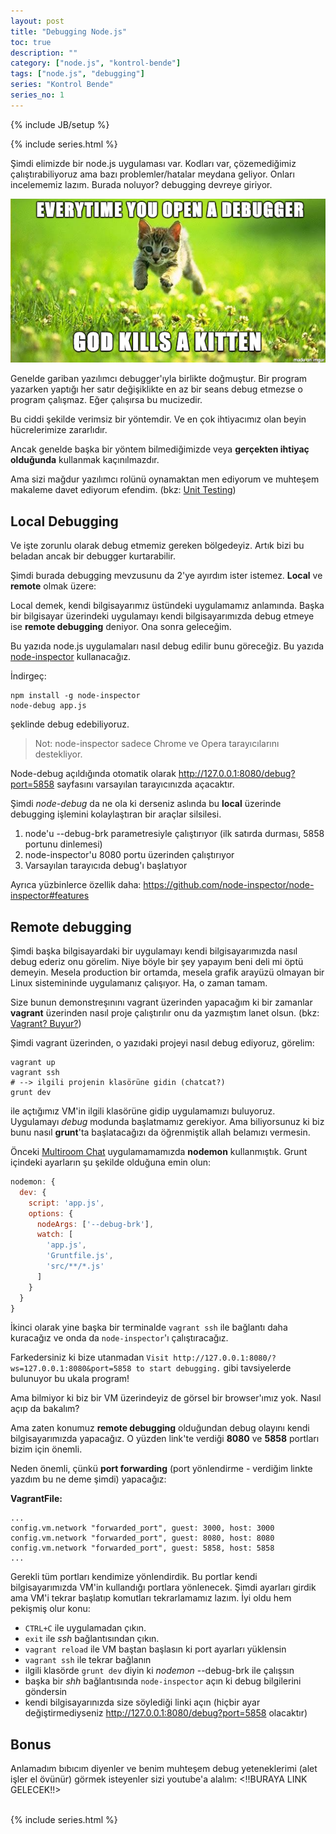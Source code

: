 ```yaml
---
layout: post
title: "Debugging Node.js"
toc: true
description: ""
category: ["node.js", "kontrol-bende"]
tags: ["node.js", "debugging"]
series: "Kontrol Bende"
series_no: 1
---
```

{% include JB/setup %}

{% include series.html %}
<br />

Şimdi elimizde bir node.js uygulaması var. Kodları var, çözemediğimiz çalıştırabiliyoruz ama bazı problemler/hatalar meydana geliyor. Onları incelememiz lazım. Burada noluyor? debugging devreye giriyor.

<!--more-->

![](/assets/images/kitten.png)

Genelde gariban yazılımcı debugger'ıyla birlikte doğmuştur. Bir program yazarken yaptığı her satır değişiklikte en az bir seans debug etmezse o program çalışmaz. Eğer çalışırsa bu mucizedir.

Bu ciddi şekilde verimsiz bir yöntemdir. Ve en çok ihtiyacımız olan beyin hücrelerimize zararlıdır.

Ancak genelde başka bir yöntem bilmediğimizde veya **gerçekten ihtiyaç olduğunda** kullanmak kaçınılmazdır.

Ama sizi mağdur yazılımcı rolünü oynamaktan men ediyorum ve muhteşem makaleme davet ediyorum efendim. (bkz: [Unit Testing]())

## Local Debugging

Ve işte zorunlu olarak debug etmemiz gereken bölgedeyiz. Artık bizi bu beladan ancak bir debugger kurtarabilir.

Şimdi burada debugging mevzusunu da 2'ye ayırdım ister istemez. **Local** ve **remote** olmak üzere:

Local demek, kendi bilgisayarımız üstündeki uygulamamız anlamında. Başka bir bilgisayar üzerindeki uygulamayı kendi bilgisayarımızda debug etmeye ise **remote debugging** deniyor. Ona sonra geleceğim.

Bu yazıda node.js uygulamaları nasıl debug edilir bunu göreceğiz. Bu yazıda [node-inspector](https://github.com/node-inspector/node-inspector) kullanacağız.

İndirgeç:

~~~
npm install -g node-inspector
node-debug app.js
~~~

şeklinde debug edebiliyoruz.

> Not: node-inspector sadece Chrome ve Opera tarayıcılarını destekliyor.

Node-debug açıldığında otomatik olarak <http://127.0.0.1:8080/debug?port=5858> sayfasını varsayılan tarayıcınızda açacaktır.

Şimdi *node-debug* da ne ola ki derseniz aslında bu **local** üzerinde debugging işlemini kolaylaştıran bir araçlar silsilesi.

1. node'u --debug-brk parametresiyle çalıştırıyor (ilk satırda durması, 5858 portunu dinlemesi)
1. node-inspector'u 8080 portu üzerinden çalıştırıyor
1. Varsayılan tarayıcıda debug'ı başlatıyor

Ayrıca yüzbinlerce özellik daha: <https://github.com/node-inspector/node-inspector#features>

## Remote debugging

Şimdi başka bilgisayardaki bir uygulamayı kendi bilgisayarımızda nasıl debug ederiz onu görelim. Niye böyle bir şey yapayım beni deli mi öptü demeyin. Mesela production bir ortamda, mesela grafik arayüzü olmayan bir Linux sistemininde uygulamanız çalışıyor. Ha, o zaman tamam.

Size bunun demonstreşınını vagrant üzerinden yapacağım ki bir zamanlar **vagrant** üzerinden nasıl proje çalıştırılır onu da yazmıştım lanet olsun.  (bkz: [Vagrant? Buyur?]())

Şimdi vagrant üzerinden, o yazıdaki projeyi nasıl debug ediyoruz, görelim:

~~~
vagrant up
vagrant ssh
# --> ilgili projenin klasörüne gidin (chatcat?)
grunt dev
~~~

ile açtığımız VM'in ilgili klasörüne gidip uygulamamızı buluyoruz. Uygulamayı *debug* modunda başlatmamız gerekiyor. Ama biliyorsunuz ki biz bunu nasıl **grunt**'ta başlatacağızı da öğrenmiştik allah belamızı vermesin.

Önceki [Multiroom Chat]() uygulamamamızda **nodemon** kullanmıştık. Grunt içindeki ayarların şu şekilde olduğuna emin olun:

~~~js
nodemon: {
  dev: {
    script: 'app.js',
    options: {
      nodeArgs: ['--debug-brk'],
      watch: [
        'app.js',
        'Gruntfile.js',
        'src/**/*.js'
      ]
    }
  }
}
~~~

İkinci olarak yine başka bir terminalde `vagrant ssh` ile bağlantı daha kuracağız ve onda da `node-inspector`'ı çalıştıracağız.

Farkedersiniz ki bize utanmadan `Visit http://127.0.0.1:8080/?ws=127.0.0.1:8080&port=5858 to start debugging.` gibi tavsiyelerde bulunuyor bu ukala program!

Ama bilmiyor ki biz bir VM üzerindeyiz de görsel bir browser'ımız yok. Nasıl açıp da bakalım?

Ama zaten konumuz **remote debugging** olduğundan debug olayını kendi bilgisayarımızda yapacağız. O yüzden link'te verdiği **8080** ve **5858**
portları bizim için önemli.

Neden önemli, çünkü **port forwarding** (port yönlendirme - verdiğim linkte yazdım bu ne deme şimdi) yapacağız:

**VagrantFile:**

~~~
...
config.vm.network "forwarded_port", guest: 3000, host: 3000
config.vm.network "forwarded_port", guest: 8080, host: 8080
config.vm.network "forwarded_port", guest: 5858, host: 5858
...
~~~

Gerekli tüm portları kendimize yönlendirdik. Bu portlar kendi bilgisayarımızda VM'in kullandığı portlara yönlenecek. Şimdi ayarları girdik ama VM'i tekrar başlatıp komutları tekrarlamamız lazım. İyi oldu hem pekişmiş olur konu:

* `CTRL+C` ile uygulamadan çıkın.
* `exit` ile *ssh* bağlantısından çıkın.
* `vagrant reload` ile VM baştan başlasın ki port ayarları yüklensin
* `vagrant ssh` ile tekrar bağlanın
* ilgili klasörde `grunt dev` diyin ki *nodemon* --debug-brk ile çalışsın
* başka bir *shh* bağlantısında `node-inspector` açın ki debug bilgilerini göndersin
* kendi bilgisayarınızda size söylediği linki açın (hiçbir ayar değiştirmediyseniz <http://127.0.0.1:8080/debug?port=5858> olacaktır)

## Bonus

Anlamadım bıbıcım diyenler ve benim muhteşem debug yeteneklerimi (alet işler el övünür) görmek isteyenler sizi youtube'a alalım: <!!BURAYA LINK GELECEK!!>

<br />
{% include series.html %}
<br />

